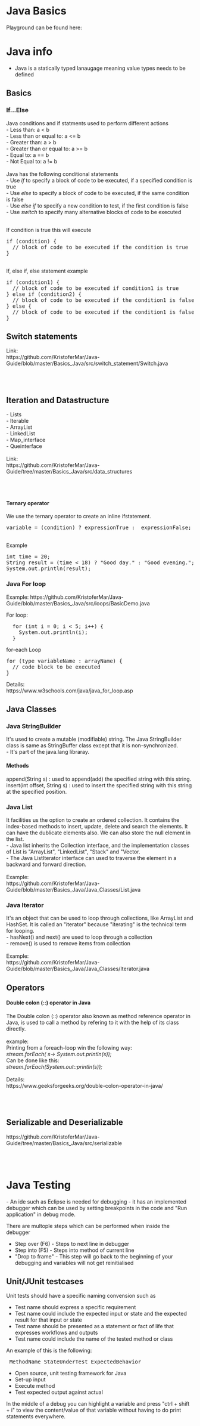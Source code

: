 <h1>Java Basics</h1>

Playground can be found here:





<h1>Java info</h1>

- Java is a statically typed lanaugage meaning value types needs to be defined

<!-- Java Basics -->
<h2>Basics</h2>

<h3>If...Else</h3>
Java conditions and if statments used to perform different actions<br>
- Less than: a < b <br>
- Less than or equal to: a <= b <br>
- Greater than: a > b <br>
- Greater than or equal to: a >= b <br>
- Equal to: a == b <br>
- Not Equal to: a != b <br>

<br>
Java has the following conditional statements<br>
- Use <i>if</i> to specify a block of code to be executed, if a specified condition is true <br>
- Use <i>else</i> to specify a block of code to be executed, if the same condition is false <br>
- Use <i>else if</i> to specify a new condition to test, if the first condition is false <br>
- Use <i>switch</i> to specify many alternative blocks of code to be executed <br>
<br>

If condition is true this will execute <br>
<pre>
if (condition) {
  // block of code to be executed if the condition is true
}
</pre>

<br>
If, else if, else statement example <br>
<pre>
if (condition1) {
  // block of code to be executed if condition1 is true
} else if (condition2) {
  // block of code to be executed if the condition1 is false and condition2 is true
} else {
  // block of code to be executed if the condition1 is false and condition2 is false
}
</pre>


<h2>Switch statements</h2>
Link: <br>
https://github.com/KristoferMar/Java-Guide/blob/master/Basics_Java/src/switch_statement/Switch.java 


<br><br>
<h2>Iteration and Datastructure</h2>
- Lists <br>
- Iterable <br>
- ArrayList <br>
- LinkedList <br>
- Map_interface <br>
- Queinterface <br>
<br>
Link: <br>
https://github.com/KristoferMar/Java-Guide/tree/master/Basics_Java/src/data_structures <br>

<br><br>
<h4>Ternary operator</h4>
We use the ternary operator to create an inline ifstatement. <br>
<pre>
variable = (condition) ? expressionTrue :  expressionFalse;
</pre><br>
Example<br>
<pre>
int time = 20;
String result = (time < 18) ? "Good day." : "Good evening.";
System.out.println(result);
</pre>





<h3>Java For loop</h3>
Example:
https://github.com/KristoferMar/Java-Guide/blob/master/Basics_Java/src/loops/BasicDemo.java

For loop: <br>
<pre>
  for (int i = 0; i < 5; i++) {
    System.out.println(i);
  }
</pre>
<p>for-each Loop</p>
<pre>
for (type variableName : arrayName) {
  // code block to be executed
}
</pre>
Details: <br>
https://www.w3schools.com/java/java_for_loop.asp


<!-- Java Classes -->
<h2>Java Classes</h2>
<h3>Java StringBuilder</h3>
It's used to create a mutable (modifiable) string. The Java StringBuilder class is same as StringBuffer class except that it is non-synchronized. <br>
- It's part of the java.lang libraray. <br>
<h4>Methods</h4>
append(String s)             : used to append(add) the specified string with this string. <br>
insert(int offset, String s) : used to insert the specified string with this string at the specified position. <br>

<h3>Java List</h3>
 It facilities us the option to create an ordered collection. It contains the index-based methods to insert, update, delete and search the elements. It can have the dublicate elements also. We can also store the null element in the list. <br>
- Java list inherits the Collection interface, and the implementation classes of List is "ArrayList", "LinkedList", "Stack" and "Vector. <br>
- The Java ListIterator interface can used to traverse the element in a backward and forward direction. <br>
<br>
Example: <br>
https://github.com/KristoferMar/Java-Guide/blob/master/Basics_Java/Java_Classes/List.java 

<br>
<h3>Java Iterator</h3>
It's an object that can be used to loop through collections, like ArrayList and HashSet. It is called an "iterator" because "iterating" is the technical term for looping. <br>
- hasNext() and next() are used to loop through a collection <br>
- remove() is used to remove items from collection <br>
<br>
Example: <br>
https://github.com/KristoferMar/Java-Guide/blob/master/Basics_Java/Java_Classes/Iterator.java


<br>
<h2>Operators</h2>
<h4>Double colon (::) operator in Java</h4>
The Double colon (::) operator also known as method reference operator in Java, is used to call a method by refering to it with the help of its class directly.<br><br>
example:<br>
Printing from a foreach-loop win the following way: <br>
<i>stream.forEach( s-> System.out.println(s));</i><br>
Can be done like this:<br>
<i>stream.forEach(System.out::println(s));</i> <br>
<br>
Details: <br>
https://www.geeksforgeeks.org/double-colon-operator-in-java/

<br> <br>
<h2>Serializable and Deserializable</h2>
https://github.com/KristoferMar/Java-Guide/tree/master/Basics_Java/src/serializable

<br><br>
<h1>Java Testing</h1>
- An ide such as Eclipse is needed for debugging - it has an implemented debugger which can be used by setting breakpoints in the code and "Run application" in debug mode.

There are multople steps which can be performed when inside the debugger
- Step over (F6) - Steps to next line in debugger
- Step into (F5) - Steps into method of current line
- "Drop to frame" - This step will go back to the beginning of your debugging and variables will not get reinitialised 


<h2>Unit/JUnit testcases</h2>

Unit tests should have a specific naming convension such as
- Test name should express a specific requirement
- Test name could include the expected input or state and the expected result for that input or state
- Test name should be presented as a statement or fact of life that expresses workflows and outputs
- Test name could include the name of the tested method or class

An example of this is the following: <br>
<pre> MethodName_StateUnderTest_ExpectedBehavior </pre>

- Open source, unit testing framework for Java
- Set-up input
- Execute method
- Test expected output against actual 

In the middle of a debug you can highlight a variable and press "ctrl + shift + i" to view the content/value of that variable without having to do print statements everywhere.
